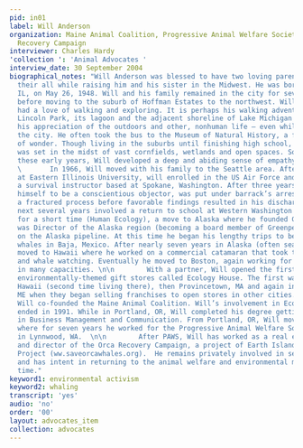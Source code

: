 ```yaml
---
pid: in01
label: Will Anderson
organization: Maine Animal Coalition, Progressive Animal Welfare Society (PAWS), Orca
  Recovery Campaign
interviewer: Charles Hardy
'collection ': 'Animal Advocates '
interview_date: 30 September 2004
biographical_notes: "Will Anderson was blessed to have two loving parents who gave
  their all while raising him and his sister in the Midwest. He was born in Chicago,
  IL, on May 26, 1948. Will and his family remained in the city for several years
  before moving to the suburb of Hoffman Estates to the northwest. Will has always
  had a love of walking and exploring. It is perhaps his walking adventures to Chicago’s
  Lincoln Park, its lagoon and the adjacent shoreline of Lake Michigan that gave him
  his appreciation of the outdoors and other, nonhuman life – even while living in
  the city. He often took the bus to the Museum of Natural History, a favorite place
  of wonder. Though living in the suburbs until finishing high school, Will’s home
  was set in the midst of vast cornfields, wetlands and open spaces. Some time during
  these early years, Will developed a deep and abiding sense of empathy for all.\n\n
  \       In 1966, Will moved with his family to the Seattle area. After a semester
  at Eastern Illinois University, will enrolled in the US Air Force and chose to become
  a survival instructor based at Spokane, Washington. After three years, Will declared
  himself to be a conscientious objector, was put under barrack’s arrest and underwent
  a fractured process before favorable findings resulted in his discharge.\n\n        The
  next several years involved a return to school at Western Washington University
  for a short time (Human Ecology), a move to Alaska where he founded Greenpeace Alaska,
  was Director of the Alaska region (becoming a board member of Greenpeace USA), worked
  on the Alaska pipeline. At this time he began his lengthy trips to be with the gray
  whales in Baja, Mexico. After nearly seven years in Alaska (often seasonally), Will
  moved to Hawaii where he worked on a commercial catamaran that took tourists snorkeling
  and whale watching. Eventually he moved to Boston, again working for Greenpeace
  in many capacities. \n\n        With a partner, Will opened the first of several
  environmentally-themed gift stores called Ecology House. The first was in Lahaina,
  Hawaii (second time living there), then Provincetown, MA and again in Portland,
  ME when they began selling franchises to open stores in other cities. While in Maine,
  Will co-founded the Maine Animal Coalition. Will’s involvement in Ecology House
  ended in 1991. While in Portland, OR, Will completed his degree getting a B.Sc.
  in Business Management and Communication. From Portland, OR, Will moved to Seattle
  where for seven years he worked for the Progressive Animal Welfare Society (PAWS)
  in Lynnwood, WA.  \n\n        After PAWS, Will has worked as a real estate agent
  and director of the Orca Recovery Campaign, a project of Earth Island’s Marine Mammal
  Project (ww.saveorcawhales.org).  He remains privately involved in several issues
  and has intent in returning to the animal welfare and environmental movement full
  time."
keyword1: environmental activism
keyword2: whaling
transcript: 'yes'
audio: 'no'
order: '00'
layout: advocates_item
collection: advocates
---
```

